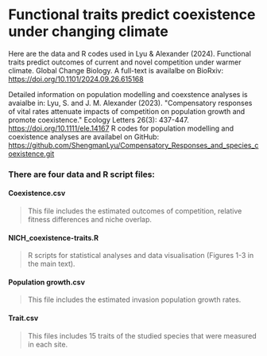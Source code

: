 # Functional traits predict coexistence under changing climate
Here are the data and R codes used in Lyu & Alexander (2024). Functional traits predict outcomes of current and novel competition under warmer climate. Global Change Biology. A full-text is availalbe on BioRxiv: https://doi.org/10.1101/2024.09.26.615168

Detailed information on population modelling and coexstence analyses is avaialbe in: Lyu, S. and J. M. Alexander (2023). "Compensatory responses of vital rates attenuate impacts of competition on population growth and promote coexistence." Ecology Letters 26(3): 437-447. https://doi.org/10.1111/ele.14167 R codes for population modelling and coexistence analyses are availabel on GitHub: https://github.com/ShengmanLyu/Compensatory_Responses_and_species_coexistence.git 

### There are four data and R script files:
#### Coexistence.csv 
> This file includes the estimated outcomes of competition, relative fitness differences and niche overlap.

#### NICH_coexistence-traits.R
> R scripts for statistical analyses and data visualisation (Figures 1-3 in the main text).

#### Population growth.csv
> This file includes the estimated invasion population growth rates.

#### Trait.csv
> This files includes 15 traits of the studied species that were measured in each site. 

